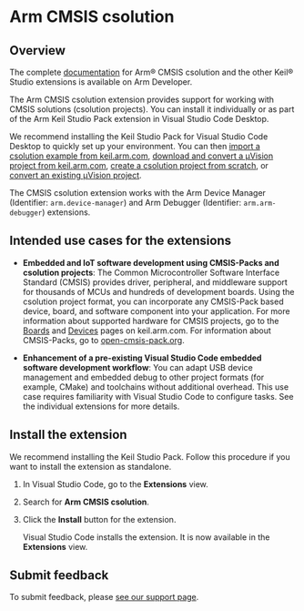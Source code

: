# Arm CMSIS csolution

## Overview

The complete [documentation](https://developer.arm.com/documentation/108029/latest/Extension-pack-and-extensions) for Arm® CMSIS csolution and the other Keil® Studio extensions is available on Arm Developer.

The Arm CMSIS csolution extension provides support for working with CMSIS solutions (csolution projects). You can install it individually or as part of the Arm Keil Studio Pack extension in Visual Studio Code Desktop.

We recommend installing the Keil Studio Pack for Visual Studio Code Desktop to quickly set up your environment. You can then [import a csolution example from keil.arm.com](https://developer.arm.com/documentation/108029/latest/Get-started-with-an-example-project/Import-a-csolution-example), [download and convert a μVision project from keil.arm.com](https://developer.arm.com/documentation/108029/latest/Get-started-with-an-example-project/Download-and-convert-a-Keil--Vision-example), [create a csolution project from scratch](https://developer.arm.com/documentation/108029/latest/Arm-CMSIS-csolution-extension/Create-a-csolution-project), or [convert an existing μVision project](https://developer.arm.com/documentation/108029/latest/Arm-CMSIS-csolution-extension/Convert-a-Keil--Vision-project-to-a-csolution-project).

The CMSIS csolution extension works with the Arm Device Manager (Identifier: `arm.device-manager`) and Arm Debugger (Identifier: `arm.arm-debugger`) extensions.

## Intended use cases for the extensions

- **Embedded and IoT software development using CMSIS-Packs and csolution projects**: The Common Microcontroller Software Interface Standard (CMSIS) provides driver, peripheral, and middleware support for thousands of MCUs and hundreds of development boards. Using the csolution project format, you can incorporate any CMSIS-Pack based device, board, and software component into your application. For more information about supported hardware for CMSIS projects, go to the [Boards](https://www.keil.arm.com/boards/) and [Devices](https://www.keil.arm.com/devices/) pages on keil.arm.com. For information about CMSIS-Packs, go to [open-cmsis-pack.org](https://www.open-cmsis-pack.org/index.html).

- **Enhancement of a pre-existing Visual Studio Code embedded software development workflow**: You can adapt USB device management and embedded debug to other project formats (for example, CMake) and toolchains without additional overhead. This use case requires familiarity with Visual Studio Code to configure tasks. See the individual extensions for more details.

## Install the extension

We recommend installing the Keil Studio Pack. Follow this procedure if you want to install the extension as standalone.

1. In Visual Studio Code, go to the **Extensions** view.

1. Search for **Arm CMSIS csolution**.

1. Click the **Install** button for the extension.

    Visual Studio Code installs the extension. It is now available in the **Extensions** view.

## Submit feedback

To submit feedback, please [see our support page](https://www.keil.arm.com/support/#report-csolution-issue:~:text=CMSIS%20Component%20and%20csolution%20Management).
